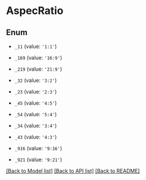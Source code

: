 # AspecRatio


## Enum

* `_11` (value: `'1:1'`)

* `_169` (value: `'16:9'`)

* `_219` (value: `'21:9'`)

* `_32` (value: `'3:2'`)

* `_23` (value: `'2:3'`)

* `_45` (value: `'4:5'`)

* `_54` (value: `'5:4'`)

* `_34` (value: `'3:4'`)

* `_43` (value: `'4:3'`)

* `_916` (value: `'9:16'`)

* `_921` (value: `'9:21'`)

[[Back to Model list]](../README.md#documentation-for-models) [[Back to API list]](../README.md#documentation-for-api-endpoints) [[Back to README]](../README.md)
